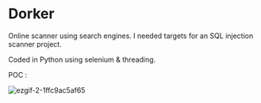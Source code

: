 # Dorker


Online scanner using search engines. I needed targets for an SQL injection scanner project.

Coded in Python using selenium & threading.




POC :

![ezgif-2-1ffc9ac5af65](https://user-images.githubusercontent.com/55606953/114604868-bb39f880-9c99-11eb-93cf-e7fd0e3c65bf.gif)


